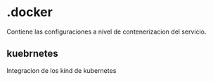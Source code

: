 # .docker

Contiene las configuraciones a nivel de contenerizacion del servicio.

## kuebrnetes
Integracion de los kind de kubernetes